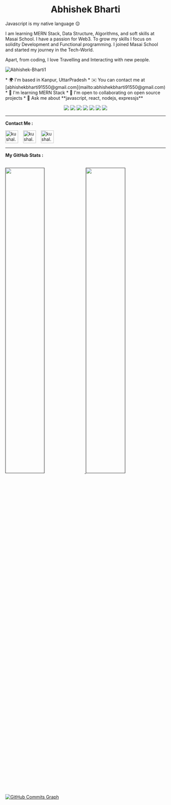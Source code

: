 <h1 align="center">
  <b>Abhishek Bharti</b>
</h1>

Javascript is my native language 😌

I am learning MERN Stack, Data Structure, Algorithms, and soft skills at Masai School. I have a passion for Web3. To grow my skills I focus on solidity Development and Functional programming.
I joined Masai School and started my journey in the Tech-World.

Apart, from coding, I love Travelling and Interacting with new people.
<p align="left"> <img src="https://komarev.com/ghpvc/?username=Abhishek-Bharti1&label=Profile%20views&color=0e75b6&style=flat" alt="Abhishek-Bharti1" /> </p>
* 🌍  I'm based in Kanpur, UttarPradesh
* ✉️  You can contact me at [abhishekbharti91550@gmail.com](mailto:abhishekbharti91550@gmail.com)
* 🧠  I'm learning MERN Stack 
* 🤝  I'm open to collaborating on open source projects
* 💬 Ask me about **javascript, react, nodejs, expressjs**

<br>
<p>
<div align ="center">

   <img src="https://img.shields.io/badge/-HTML-c58545?style=for-the-badge&logo=html5&logoColor=c58545&labelColor=282828">
   <img src="https://img.shields.io/badge/-CSS-d1a01f?style=for-the-badge&logo=css3&logoColor=d1a01f&labelColor=282828">
   <img src="https://img.shields.io/badge/JavaScript-F7DF1E?style=for-the-badge&logo=javascript&logoColor=d1a01f&labelColor=282828">
   <img src="https://img.shields.io/badge/Node.js-43853D?style=for-the-badge&logo=node.js&logoColor=d1a01f&labelColor=282828">
   <img src="https://img.shields.io/badge/Express.js-404D59?style=for-the-badge&logo=express.js&logoColor=d1a01f&labelColor=282828">
   <img src="https://img.shields.io/badge/React-20232A?style=for-the-badge&logo=react&logoColor=61DAFB&labelColor=282828">
   <img src="https://img.shields.io/badge/MongoDB-4EA94B?style=for-the-badge&logo=mongodb&logoColor=white">
</div>
</p>
<hr>


<b>Contact Me :</b>
<br/>
<p align="left">
  <a href="https://www.linkedin.com/in/abhishek-bharti-/" target="blank"><img align="center" src="https://www.bing.com/th?id=AMMS_S_24b2654d-e52c-a557-e938-1072dfec2428&w=148&h=148&c=7&o=6&oif=webp&pid=SANGAM" alt="kushal.bhanot" height="40" width="40" /></a> &nbsp;&nbsp;
  <a href="https://github.com/Abhishek-Bharti1" target="blank"><img align="center" src="https://cdn.afterdawn.fi/v3/news/original/github-logo.png" alt="kushal.bhanot.98" height="40" width="40" /></a> &nbsp;&nbsp;
  <a href="https://medium.com/@abhishekbharti91550" target="blank"><img align="center" src="https://th.bing.com/th/id/R.43138f8c443dd4df3ec9e1bf9b647d21?rik=NKBORmUj52K2yQ&riu=http%3a%2f%2flogok.org%2fwp-content%2fuploads%2f2020%2f10%2fMedium-logo-2020.png&ehk=dJgY5T%2bcVRjClQ2SWPGm%2fC%2fe2NgyG2Dfrzq5vrKrIL0%3d&risl=&pid=ImgRaw&r=0" alt="kushal.bhanot.98" height="40" width="40" /></a> &nbsp;&nbsp;
</p>
<hr>
<b>My GitHub Stats :</b>
<br/>
<br/>
<p align="left">
  <a href="">
  <img width="49.5%" src="https://github-readme-stats.vercel.app/api?username=Abhishek-Bharti1&show_icons=true&theme=gruvbox&hide_border=true" />
    <img width="49.5%" src="http://github-readme-streak-stats.herokuapp.com?user=Abhishek-Bharti1&theme=dark&date_format=M%20j%5B%2C%20Y%5D" />
  </a>
</p>
<br>
<a href="http://www.github.com/Abhishek-Bharti1"><img src="https://activity-graph.herokuapp.com/graph?username=Abhishek-Bharti1&bg_color=1c1917&color=ffffff&line=0891b2&point=ffffff&area_color=1c1917&area=true&hide_border=true&custom_title=GitHub%20Commits%20Graph" alt="GitHub Commits Graph" /></a>
